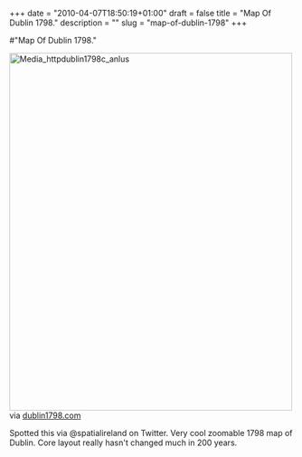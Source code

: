 +++
date = "2010-04-07T18:50:19+01:00"
draft = false
title = "Map Of Dublin 1798."
description = ""
slug = "map-of-dublin-1798"
+++

#"Map Of Dublin 1798."


 <div class="posterous_bookmarklet_entry">
 <div class='p_embed p_image_embed'>
<a href="http://getfile4.posterous.com/getfile/files.posterous.com/conoroneill/vpHpxmnCfxzlqktBxwpytgecmhFjhzwofyspwuGludlpzdDIkrCzydouCcxd/media_httpdublin1798c_Anlus.jpg.scaled1000.jpg"><img alt="Media_httpdublin1798c_anlus" height="631" src="http://getfile0.posterous.com/getfile/files.posterous.com/conoroneill/vpHpxmnCfxzlqktBxwpytgecmhFjhzwofyspwuGludlpzdDIkrCzydouCcxd/media_httpdublin1798c_Anlus.jpg.scaled500.jpg" width="500" /></a>
</div>
<div class="posterous_quote_citation">via <a href="http://dublin1798.com/dublin16.htm">dublin1798.com</a></div>
 <p>Spotted this via @spatialireland on Twitter. Very cool zoomable 1798 map of Dublin. Core layout really hasn't changed much in 200 years.</p></div>
 